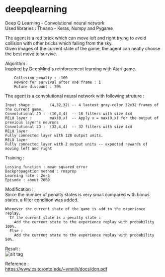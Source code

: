 # deepqlearning
Deep Q Learning - Convolutional neural network  
Used libraries : Theano - Keras, Numpy and Pygame  

The agent is a red brick which can move left and right trying to avoid collision with other bricks which falling from the sky.  
Given images of the current state of the game, the agent can neatly choose the best move to survive.  

Algorithm :  
  Inspired by DeepMind's reinforcement learning with Atari game.  
  
		Collision penalty : -100  
		Reward for survival after one frame : 1  
		Future discount : 70%  

  The agent is a convolutional neural network with following struture :  

    Input shape :       (4,32,32) -- 4 lastest gray-color 32x32 frames of the current game.  
    Convolutional 2D :  (16,4,4)  -- 16 filters with size 4x4  
    RELU layer :        max(0,x)  -- Apply x = max(0,x) for the output of previous layer's neurons   
    Convolutional 2D :  (32,4,4)  -- 32 filters with size 4x4  
    RELU layer  
    Fully connected layer with 128 output units.  
    RELU layer  
    Fully connected layer with 2 output units -- expected rewards of moving left and right  
  
  Training :  
	
    Lossing function : mean squared error  
    Backpropagation method : rmsprop  
    Learning rate : 2e-5  
    Episode : about 2600  
  
  Modification :  
    Since the number of penalty states is very small compared with bonus states, a filter condition was added.  
    
    Whenever the current state of the game is add to the experience replay,  
      If the current state is a penalty state :  
        Add the current state to the experience replay with probability 100%.  
      Else :  
        Add the current state to the experience replay with probability 50%.
Result :  
![alt tag](https://github.com/pqhuy98/Deep-Q-Learning/blob/master/reinforcement-learning.gif)


Reference :  
  https://www.cs.toronto.edu/~vmnih/docs/dqn.pdf  
